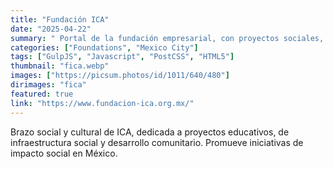 ```yaml
---
title: "Fundación ICA"
date: "2025-04-22"
summary: " Portal de la fundación empresarial, con proyectos sociales, transparencia y convocatorias."
categories: ["Foundations", "Mexico City"]
tags: ["GulpJS", "Javascript", "PostCSS", "HTML5"]
thumbnail: "fica.webp"
images: ["https://picsum.photos/id/1011/640/480"]
dirimages: "fica"
featured: true
link: "https://www.fundacion-ica.org.mx/"
---
```


Brazo social y cultural de ICA, dedicada a proyectos educativos, de infraestructura
social y desarrollo comunitario. Promueve iniciativas de impacto social en México.
